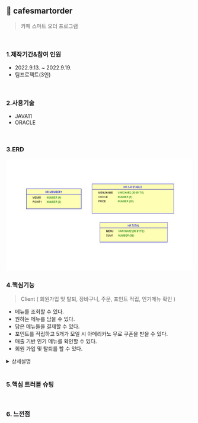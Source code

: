## :pushpin: cafesmartorder
>카페 스마트 오더 프로그램 


</br>

### 1.제작기간&참여 인원
* 2022.9.13. ~ 2022.9.19.   
* 팀프로젝트(3인)

</br>

### 2.사용기술
* JAVA11   
* ORACLE

</br>

### 3.ERD
<img src="img/ERD.jpg" width="600" height="300">

</br>

### 4.핵심기능

>Client ( 회원가입 및 탈퇴, 장바구니, 주문, 포인트 적립, 인기메뉴 확인 )   
- 메뉴를 조회할 수 있다.
- 원하는 메뉴를 담을 수 있다.
- 담은 메뉴들을 결제할 수 있다.
- 포인트를 적립하고 5개가 모일 시 아메리카노 무료 쿠폰을 받을 수 있다.
- 매출 기반 인기 메뉴를 확인할 수 있다.
- 회원 가입 및 탈퇴를 할 수 있다.

<details>
<summary>상세설명</summary>
</br>

4-1. 전체흐름
</br>

<img src="img/프로젝트구조.png" width="600" height="300">
</br>
</br>

4-2. Connection :pushpin: 코드확인()
- JDBC를 활용한 OracleDB 연결
</br>
</br>

4-3. 메인 화면
</br>

<img src="img/Main.png" width="600" height="300">
</br>
</br>

4-4. 회원가입 및 탈퇴
</br>

<img src="img/Member.png" width="600" height="300">
</br>
</br>

4-5. 주문
</br>

<img src="img/Order.png" width="600" height="300">
</br>
</br>

4-6. 포인트 적립 및 결제
</br>

<img src="img/Pay.png" width="600" height="300">
</br>
</br>

4-7. 유효성 검사
</br>

<img src="img/validations.png" width="600" height="300">
</br>
</br>



</details>

</br>

### 5.핵심 트러블 슈팅


</br>

### 6. 느낀점


